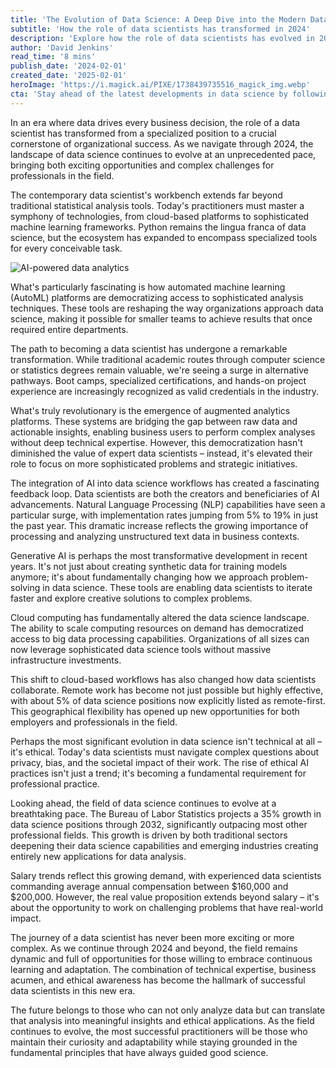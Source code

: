 ```yaml
---
title: 'The Evolution of Data Science: A Deep Dive into the Modern Data Scientist''s Journey'
subtitle: 'How the role of data scientists has transformed in 2024'
description: 'Explore how the role of data scientists has evolved in 2024, from the impact of AutoML and generative AI to the growing importance of ethical considerations and cloud computing. Learn about salary trends, growth projections, and the essential skills needed for success in this dynamic field.'
author: 'David Jenkins'
read_time: '8 mins'
publish_date: '2024-02-01'
created_date: '2025-02-01'
heroImage: 'https://i.magick.ai/PIXE/1738439735516_magick_img.webp'
cta: 'Stay ahead of the latest developments in data science by following us on LinkedIn. Join our community of forward-thinking professionals shaping the future of data-driven decision making.'
---
```


In an era where data drives every business decision, the role of a data scientist has transformed from a specialized position to a crucial cornerstone of organizational success. As we navigate through 2024, the landscape of data science continues to evolve at an unprecedented pace, bringing both exciting opportunities and complex challenges for professionals in the field.

The contemporary data scientist's workbench extends far beyond traditional statistical analysis tools. Today's practitioners must master a symphony of technologies, from cloud-based platforms to sophisticated machine learning frameworks. Python remains the lingua franca of data science, but the ecosystem has expanded to encompass specialized tools for every conceivable task.

![AI-powered data analytics](https://i.magick.ai/PIXE/1738439735519_magick_img.webp)

What's particularly fascinating is how automated machine learning (AutoML) platforms are democratizing access to sophisticated analysis techniques. These tools are reshaping the way organizations approach data science, making it possible for smaller teams to achieve results that once required entire departments.

The path to becoming a data scientist has undergone a remarkable transformation. While traditional academic routes through computer science or statistics degrees remain valuable, we're seeing a surge in alternative pathways. Boot camps, specialized certifications, and hands-on project experience are increasingly recognized as valid credentials in the industry.

What's truly revolutionary is the emergence of augmented analytics platforms. These systems are bridging the gap between raw data and actionable insights, enabling business users to perform complex analyses without deep technical expertise. However, this democratization hasn't diminished the value of expert data scientists – instead, it's elevated their role to focus on more sophisticated problems and strategic initiatives.

The integration of AI into data science workflows has created a fascinating feedback loop. Data scientists are both the creators and beneficiaries of AI advancements. Natural Language Processing (NLP) capabilities have seen a particular surge, with implementation rates jumping from 5% to 19% in just the past year. This dramatic increase reflects the growing importance of processing and analyzing unstructured text data in business contexts.

Generative AI is perhaps the most transformative development in recent years. It's not just about creating synthetic data for training models anymore; it's about fundamentally changing how we approach problem-solving in data science. These tools are enabling data scientists to iterate faster and explore creative solutions to complex problems.

Cloud computing has fundamentally altered the data science landscape. The ability to scale computing resources on demand has democratized access to big data processing capabilities. Organizations of all sizes can now leverage sophisticated data science tools without massive infrastructure investments.

This shift to cloud-based workflows has also changed how data scientists collaborate. Remote work has become not just possible but highly effective, with about 5% of data science positions now explicitly listed as remote-first. This geographical flexibility has opened up new opportunities for both employers and professionals in the field.

Perhaps the most significant evolution in data science isn't technical at all – it's ethical. Today's data scientists must navigate complex questions about privacy, bias, and the societal impact of their work. The rise of ethical AI practices isn't just a trend; it's becoming a fundamental requirement for professional practice.

Looking ahead, the field of data science continues to evolve at a breathtaking pace. The Bureau of Labor Statistics projects a 35% growth in data science positions through 2032, significantly outpacing most other professional fields. This growth is driven by both traditional sectors deepening their data science capabilities and emerging industries creating entirely new applications for data analysis.

Salary trends reflect this growing demand, with experienced data scientists commanding average annual compensation between $160,000 and $200,000. However, the real value proposition extends beyond salary – it's about the opportunity to work on challenging problems that have real-world impact.

The journey of a data scientist has never been more exciting or more complex. As we continue through 2024 and beyond, the field remains dynamic and full of opportunities for those willing to embrace continuous learning and adaptation. The combination of technical expertise, business acumen, and ethical awareness has become the hallmark of successful data scientists in this new era.

The future belongs to those who can not only analyze data but can translate that analysis into meaningful insights and ethical applications. As the field continues to evolve, the most successful practitioners will be those who maintain their curiosity and adaptability while staying grounded in the fundamental principles that have always guided good science.